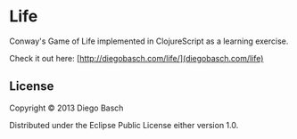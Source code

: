 # Life

Conway's Game of Life implemented in ClojureScript as a learning exercise.

Check it out here: [http://diegobasch.com/life/](diegobasch.com/life)

## License

Copyright © 2013 Diego Basch

Distributed under the Eclipse Public License either version 1.0.
